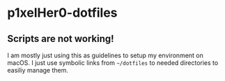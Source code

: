 # p1xelHer0-dotfiles

## Scripts are not working! 
I am mostly just using this as guidelines to setup my environment on macOS. I just use symbolic links from `~/dotfiles` to needed directories to easiliy manage them.
